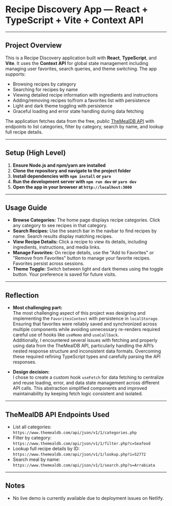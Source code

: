 # Recipe Discovery App — React + TypeScript + Vite + Context API

---

## Project Overview

This is a Recipe Discovery application built with **React**, **TypeScript**, and **Vite**. It uses the **Context API** for global state management including managing user favorites, search queries, and theme switching. The app supports:

- Browsing recipes by category
- Searching for recipes by name
- Viewing detailed recipe information with ingredients and instructions
- Adding/removing recipes to/from a favorites list with persistence
- Light and dark theme toggling with persistence
- Graceful loading and error state handling during data fetching

The application fetches data from the free, public [TheMealDB API](https://www.themealdb.com/api.php) with endpoints to list categories, filter by category, search by name, and lookup full recipe details.

---

## Setup (High Level)

1. **Ensure Node.js and npm/yarn are installed**  
2. **Clone the repository and navigate to the project folder**  
3. **Install dependencies with `npm install` or `yarn`**  
4. **Run the development server with `npm run dev` or `yarn dev`**  
5. **Open the app in your browser at `http://localhost:3000`**

---

## Usage Guide

- **Browse Categories:** The home page displays recipe categories. Click any category to see recipes in that category.  
- **Search Recipes:** Use the search bar in the navbar to find recipes by name. Search results display matching recipes.  
- **View Recipe Details:** Click a recipe to view its details, including ingredients, instructions, and media links.  
- **Manage Favorites:** On recipe details, use the "Add to Favorites" or "Remove from Favorites" button to manage your favorite recipes. Favorites persist across sessions.  
- **Theme Toggle:** Switch between light and dark themes using the toggle button. Your preference is saved for future visits.

---

## Reflection

- **Most challenging part:**  
  The most challenging aspect of this project was designing and implementing the `FavoritesContext` with persistence in `localStorage`. Ensuring that favorites were reliably saved and synchronized across multiple components while avoiding unnecessary re-renders required careful use of hooks like `useMemo` and `useCallback`.  
  Additionally, I encountered several issues with fetching and properly using data from the TheMealDB API, particularly handling the API’s nested response structure and inconsistent data formats. Overcoming these required refining TypeScript types and carefully parsing the API responses.

- **Design decision:**  
  I chose to create a custom hook `useFetch` for data fetching to centralize and reuse loading, error, and data state management across different API calls. This abstraction simplified components and improved maintainability by keeping fetch logic consistent and isolated.

---

## TheMealDB API Endpoints Used

- List all categories: `https://www.themealdb.com/api/json/v1/1/categories.php`  
- Filter by category: `https://www.themealdb.com/api/json/v1/1/filter.php?c=Seafood`  
- Lookup full recipe details by ID: `https://www.themealdb.com/api/json/v1/1/lookup.php?i=52772`  
- Search meal by name: `https://www.themealdb.com/api/json/v1/1/search.php?s=Arrabiata`  

---

## Notes

- No live demo is currently available due to deployment issues on Netlify.